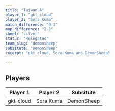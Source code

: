 ```yaml
---
title: "Taiwan A"
player_1: "gkt_cloud"
player_2: "Sora Kuma"
match_difference: "0-1"
map_difference: "2-3"
sheet: "silver"
status: "Relegated"
team_slug: "demonsheep"
subsitute: "DemonSheep"
excerpt: "gkt_cloud, Sora Kuma and DemonSheep"

---
```

## Players

| Player 1 | Player 2 | Subsitute |
| -- | -- | -- |
| gkt_cloud | Sora Kuma | DemonSheep |
